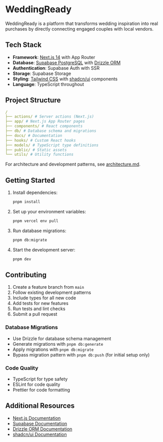 # WeddingReady

WeddingReady is a platform that transforms wedding inspiration into real purchases by directly connecting engaged couples with local vendors. 

## Tech Stack

- **Framework**: [Next.js 14](https://nextjs.org) with App Router
- **Database**: [Supabase PostgreSQL](https://supabase.com) with [Drizzle ORM](https://orm.drizzle.team)
- **Authentication**: Supabase Auth with SSR
- **Storage**: Supabase Storage
- **Styling**: [Tailwind CSS](https://tailwindcss.com) with [shadcn/ui](https://ui.shadcn.com) components
- **Language**: TypeScript throughout

## Project Structure
```yaml
/
├── actions/ # Server actions (Next.js)
├── app/ # Next.js App Router pages
├── components/ # React components
├── db/ # Database schema and migrations
├── docs/ # Documentation
├── hooks/ # Custom React hooks
├── models/ # TypeScript type definitions
├── public/ # Static assets
└── utils/ # Utility functions
```

For architecture and development patterns, see [architecture.md](docs/architecture.md).

## Getting Started

1. Install dependencies:
   ```bash
   pnpm install
   ```

2. Set up your environment variables:
   ```bash
   pnpm vercel env pull
   ```

3. Run database migrations:
   ```bash
   pnpm db:migrate
   ```

4. Start the development server:
   ```bash
   pnpm dev
   ```

## Contributing

1. Create a feature branch from `main`
2. Follow existing development patterns
3. Include types for all new code
4. Add tests for new features
5. Run tests and lint checks
6. Submit a pull request

### Database Migrations
- Use Drizzle for database schema management
- Generate migrations with `pnpm db:generate`
- Apply migrations with `pnpm db:migrate`
- Bypass migration pattern with `pnpm db:push` (for initial setup only)

### Code Quality
- TypeScript for type safety
- ESLint for code quality
- Prettier for code formatting

## Additional Resources

- [Next.js Documentation](https://nextjs.org/docs)
- [Supabase Documentation](https://supabase.com/docs)
- [Drizzle ORM Documentation](https://orm.drizzle.team)
- [shadcn/ui Documentation](https://ui.shadcn.com)